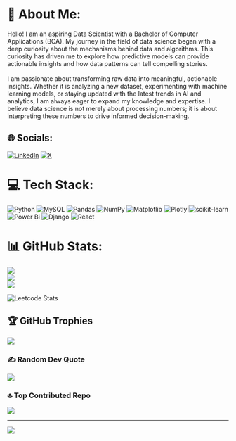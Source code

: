 # 💫 About Me:
Hello! I am an aspiring Data Scientist with a Bachelor of Computer Applications (BCA). My journey in the field of data science began with a deep curiosity about the mechanisms behind data and algorithms. This curiosity has driven me to explore how predictive models can provide actionable insights and how data patterns can tell compelling stories.<br><br>I am passionate about transforming raw data into meaningful, actionable insights. Whether it is analyzing a new dataset, experimenting with machine learning models, or staying updated with the latest trends in AI and analytics, I am always eager to expand my knowledge and expertise. I believe data science is not merely about processing numbers; it is about interpreting these numbers to drive informed decision-making.


## 🌐 Socials:
[![LinkedIn](https://img.shields.io/badge/LinkedIn-%230077B5.svg?logo=linkedin&logoColor=white)](https://linkedin.com/in/https://www.linkedin.com/in/malhar-c-prajapati/) [![X](https://img.shields.io/badge/X-black.svg?logo=X&logoColor=white)](https://x.com/https://x.com/Malhar_2460) 
# 💻 Tech Stack:
![Python](https://img.shields.io/badge/python-3670A0?style=for-the-badge&logo=python&logoColor=ffdd54) ![MySQL](https://img.shields.io/badge/mysql-4479A1.svg?style=for-the-badge&logo=mysql&logoColor=white) ![Pandas](https://img.shields.io/badge/pandas-%23150458.svg?style=for-the-badge&logo=pandas&logoColor=white) ![NumPy](https://img.shields.io/badge/numpy-%23013243.svg?style=for-the-badge&logo=numpy&logoColor=white) ![Matplotlib](https://img.shields.io/badge/Matplotlib-%23ffffff.svg?style=for-the-badge&logo=Matplotlib&logoColor=black) ![Plotly](https://img.shields.io/badge/Plotly-%233F4F75.svg?style=for-the-badge&logo=plotly&logoColor=white) ![scikit-learn](https://img.shields.io/badge/scikit--learn-%23F7931E.svg?style=for-the-badge&logo=scikit-learn&logoColor=white) ![Power Bi](https://img.shields.io/badge/power_bi-F2C811?style=for-the-badge&logo=powerbi&logoColor=black) ![Django](https://img.shields.io/badge/django-%23092E20.svg?style=for-the-badge&logo=django&logoColor=white) ![React](https://img.shields.io/badge/react-%2320232a.svg?style=for-the-badge&logo=react&logoColor=%2361DAFB)
# 📊 GitHub Stats:
![](https://github-readme-stats.vercel.app/api?username=malhar2460&theme=dark&hide_border=false&include_all_commits=true&count_private=true)<br/>
![](https://github-readme-streak-stats.herokuapp.com/?user=malhar2460&theme=dark&hide_border=false)<br/>
![](https://github-readme-stats.vercel.app/api/top-langs/?username=malhar2460&theme=dark&hide_border=false&include_all_commits=true&count_private=true&layout=compact)

![Leetcode Stats](https://leetcard.jacoblin.cool/Malhar2460?ext=heatmap)

## 🏆 GitHub Trophies
![](https://github-profile-trophy.vercel.app/?username=malhar2460&theme=radical&no-frame=true&no-bg=true&margin-w=4)

### ✍️ Random Dev Quote
![](https://quotes-github-readme.vercel.app/api?type=horizontal&theme=radical)

### 🔝 Top Contributed Repo
![](https://github-contributor-stats.vercel.app/api?username=malhar2460&limit=5&theme=dark&combine_all_yearly_contributions=true)

---
[![](https://visitcount.itsvg.in/api?id=malhar2460&icon=0&color=0)](https://visitcount.itsvg.in)

<!-- Proudly created with GPRM ( https://gprm.itsvg.in ) -->

